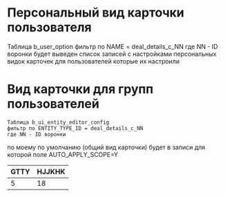 # Персональный вид карточки пользователя
Таблица b_user_option
фильтр по NAME = deal_details_c_NN 
где NN - ID воронки
будет выведен список записей с настройками персональных видок карточек для пользователей которые их настроили

# Вид карточки для групп пользователей
	Таблица b_ui_entity_editor_config
	фильтр по ENTITY_TYPE_ID = deal_details_c_NN
	где NN - ID воронки

по моему по умолчанию (общий вид карточки) будет в записи для которой поле AUTO_APPLY_SCOPE=Y



| GTTY | HJJKHK |
| ---- | ------ |
| 5    | 18     |
